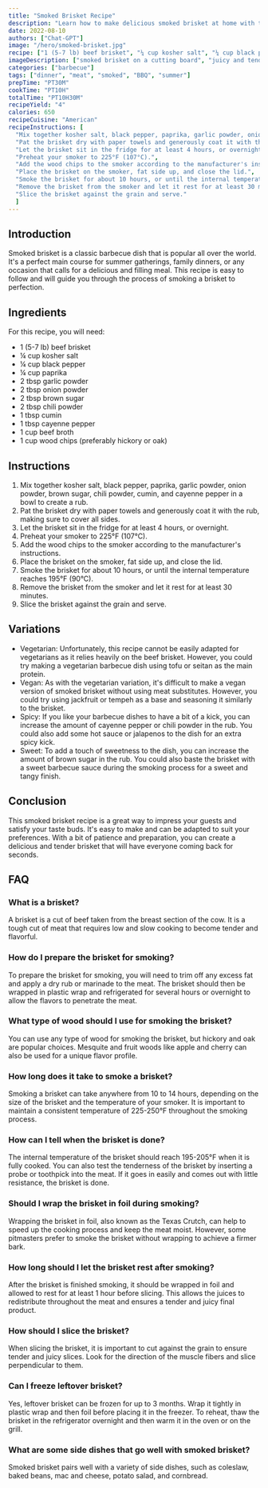 ```yaml
---
title: "Smoked Brisket Recipe"
description: "Learn how to make delicious smoked brisket at home with this easy recipe."
date: 2022-08-10
authors: ["Chat-GPT"]
image: "/hero/smoked-brisket.jpg"
recipe: ["1 (5-7 lb) beef brisket", "¼ cup kosher salt", "¼ cup black pepper", "¼ cup paprika", "2 tbsp garlic powder", "2 tbsp onion powder", "2 tbsp brown sugar", "2 tbsp chili powder", "1 tbsp cumin", "1 tbsp cayenne pepper", "1 cup beef broth", "1 cup wood chips (preferably hickory or oak)"]
imageDescription: ["smoked brisket on a cutting board", "juicy and tender meat", "crispy and brown crust", "surrounded by wood chips"]
categories: ["barbecue"]
tags: ["dinner", "meat", "smoked", "BBQ", "summer"]
prepTime: "PT30M"
cookTime: "PT10H"
totalTime: "PT10H30M"
recipeYield: "4"
calories: 650
recipeCuisine: "American"
recipeInstructions: [
  "Mix together kosher salt, black pepper, paprika, garlic powder, onion powder, brown sugar, chili powder, cumin, and cayenne pepper in a bowl to create a rub.",
  "Pat the brisket dry with paper towels and generously coat it with the rub, making sure to cover all sides.",
  "Let the brisket sit in the fridge for at least 4 hours, or overnight.",
  "Preheat your smoker to 225°F (107°C).",
  "Add the wood chips to the smoker according to the manufacturer's instructions.",
  "Place the brisket on the smoker, fat side up, and close the lid.",
  "Smoke the brisket for about 10 hours, or until the internal temperature reaches 195°F (90°C).",
  "Remove the brisket from the smoker and let it rest for at least 30 minutes.",
  "Slice the brisket against the grain and serve."
  ]
---
```


## Introduction

Smoked brisket is a classic barbecue dish that is popular all over the world. It's a perfect main course for summer gatherings, family dinners, or any occasion that calls for a delicious and filling meal. This recipe is easy to follow and will guide you through the process of smoking a brisket to perfection. 

## Ingredients

For this recipe, you will need:

- 1 (5-7 lb) beef brisket
- ¼ cup kosher salt
- ¼ cup black pepper
- ¼ cup paprika
- 2 tbsp garlic powder
- 2 tbsp onion powder
- 2 tbsp brown sugar
- 2 tbsp chili powder
- 1 tbsp cumin
- 1 tbsp cayenne pepper
- 1 cup beef broth
- 1 cup wood chips (preferably hickory or oak)

## Instructions

1. Mix together kosher salt, black pepper, paprika, garlic powder, onion powder, brown sugar, chili powder, cumin, and cayenne pepper in a bowl to create a rub.
2. Pat the brisket dry with paper towels and generously coat it with the rub, making sure to cover all sides.
3. Let the brisket sit in the fridge for at least 4 hours, or overnight.
4. Preheat your smoker to 225°F (107°C).
5. Add the wood chips to the smoker according to the manufacturer's instructions.
6. Place the brisket on the smoker, fat side up, and close the lid.
7. Smoke the brisket for about 10 hours, or until the internal temperature reaches 195°F (90°C).
8. Remove the brisket from the smoker and let it rest for at least 30 minutes.
9. Slice the brisket against the grain and serve.

## Variations

- Vegetarian: Unfortunately, this recipe cannot be easily adapted for vegetarians as it relies heavily on the beef brisket. However, you could try making a vegetarian barbecue dish using tofu or seitan as the main protein.
- Vegan: As with the vegetarian variation, it's difficult to make a vegan version of smoked brisket without using meat substitutes. However, you could try using jackfruit or tempeh as a base and seasoning it similarly to the brisket.
- Spicy: If you like your barbecue dishes to have a bit of a kick, you can increase the amount of cayenne pepper or chili powder in the rub. You could also add some hot sauce or jalapenos to the dish for an extra spicy kick.
- Sweet: To add a touch of sweetness to the dish, you can increase the amount of brown sugar in the rub. You could also baste the brisket with a sweet barbecue sauce during the smoking process for a sweet and tangy finish.

## Conclusion

This smoked brisket recipe is a great way to impress your guests and satisfy your taste buds. It's easy to make and can be adapted to suit your preferences. With a bit of patience and preparation, you can create a delicious and tender brisket that will have everyone coming back for seconds.

## FAQ

### What is a brisket?

A brisket is a cut of beef taken from the breast section of the cow. It is a tough cut of meat that requires low and slow cooking to become tender and flavorful.

### How do I prepare the brisket for smoking?

To prepare the brisket for smoking, you will need to trim off any excess fat and apply a dry rub or marinade to the meat. The brisket should then be wrapped in plastic wrap and refrigerated for several hours or overnight to allow the flavors to penetrate the meat.

### What type of wood should I use for smoking the brisket?

You can use any type of wood for smoking the brisket, but hickory and oak are popular choices. Mesquite and fruit woods like apple and cherry can also be used for a unique flavor profile.

### How long does it take to smoke a brisket?

Smoking a brisket can take anywhere from 10 to 14 hours, depending on the size of the brisket and the temperature of your smoker. It is important to maintain a consistent temperature of 225-250°F throughout the smoking process.

### How can I tell when the brisket is done?

The internal temperature of the brisket should reach 195-205°F when it is fully cooked. You can also test the tenderness of the brisket by inserting a probe or toothpick into the meat. If it goes in easily and comes out with little resistance, the brisket is done.

### Should I wrap the brisket in foil during smoking?

Wrapping the brisket in foil, also known as the Texas Crutch, can help to speed up the cooking process and keep the meat moist. However, some pitmasters prefer to smoke the brisket without wrapping to achieve a firmer bark.

### How long should I let the brisket rest after smoking?

After the brisket is finished smoking, it should be wrapped in foil and allowed to rest for at least 1 hour before slicing. This allows the juices to redistribute throughout the meat and ensures a tender and juicy final product.

### How should I slice the brisket?

When slicing the brisket, it is important to cut against the grain to ensure tender and juicy slices. Look for the direction of the muscle fibers and slice perpendicular to them.

### Can I freeze leftover brisket?

Yes, leftover brisket can be frozen for up to 3 months. Wrap it tightly in plastic wrap and then foil before placing it in the freezer. To reheat, thaw the brisket in the refrigerator overnight and then warm it in the oven or on the grill. 

### What are some side dishes that go well with smoked brisket?

Smoked brisket pairs well with a variety of side dishes, such as coleslaw, baked beans, mac and cheese, potato salad, and cornbread.
